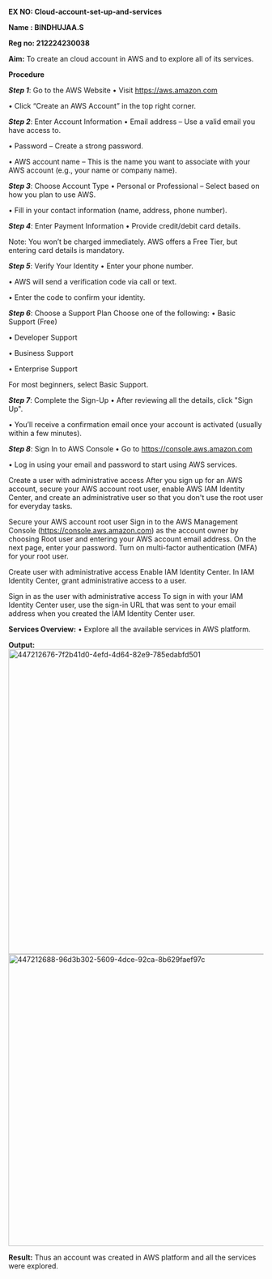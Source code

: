 **EX NO: Cloud-account-set-up-and-services**

**Name : BINDHUJAA.S**

**Reg no: 212224230038**

**Aim:**
To create an cloud account in AWS and to explore all of its services.

**Procedure**

_**Step 1**_: Go to the AWS Website
• Visit https://aws.amazon.com

• Click “Create an AWS Account” in the top right corner.


_**Step 2**_: Enter Account Information
• Email address – Use a valid email you have access to.

• Password – Create a strong password.

• AWS account name – This is the name you want to associate with your AWS account (e.g., your name or company name).


_**Step 3**_: Choose Account Type
• Personal or Professional – Select based on how you plan to use AWS.

• Fill in your contact information (name, address, phone number).


_**Step 4**_: Enter Payment Information
• Provide credit/debit card details.

Note: You won’t be charged immediately. AWS offers a Free Tier, but entering card details is mandatory.


_**Step 5**_: Verify Your Identity
• Enter your phone number.

• AWS will send a verification code via call or text.

• Enter the code to confirm your identity.


_**Step 6**_: Choose a Support Plan
Choose one of the following: • Basic Support (Free)

• Developer Support

• Business Support

• Enterprise Support

For most beginners, select Basic Support.


_**Step 7**_: Complete the Sign-Up
• After reviewing all the details, click "Sign Up".

• You’ll receive a confirmation email once your account is activated (usually within a few minutes).


_**Step 8**_: Sign In to AWS Console
• Go to https://console.aws.amazon.com

• Log in using your email and password to start using AWS services.

Create a user with administrative access
After you sign up for an AWS account, secure your AWS account root user, enable AWS IAM Identity Center, and create an administrative user so that you don't use the root user for everyday tasks.

Secure your AWS account root user
Sign in to the AWS Management Console (https://console.aws.amazon.com) as the account owner by choosing Root user and entering your AWS account email address. On the next page, enter your password. Turn on multi-factor authentication (MFA) for your root user.

Create user with administrative access
Enable IAM Identity Center. In IAM Identity Center, grant administrative access to a user.

Sign in as the user with administrative access
To sign in with your IAM Identity Center user, use the sign-in URL that was sent to your email address when you created the IAM Identity Center user.

**Services Overview:**
• Explore all the available services in AWS platform.

**Output:**
<img width="970" height="602" alt="447212676-7f2b41d0-4efd-4d64-82e9-785edabfd501" src="https://github.com/user-attachments/assets/bd83f893-7486-4c45-bade-2fcc30a4626b" />
<img width="975" height="576" alt="447212688-96d3b302-5609-4dce-92ca-8b629faef97c" src="https://github.com/user-attachments/assets/e68b342b-7373-44e0-8b02-4f890277dda4" />



**Result:**
Thus an account was created in AWS platform and all the services were explored.
